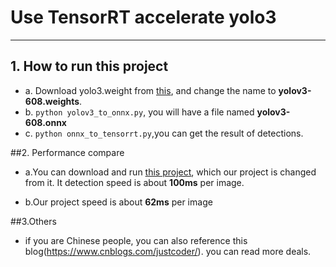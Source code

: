 # Use TensorRT accelerate yolo3
---
## 1. How to run this project
- a. Download yolo3.weight from [this](https://pjreddie.com/media/files/yolov3.weights), and change the name to **yolov3-608.weights**.
- b. `python yolov3_to_onnx.py`, you will have a file named **yolov3-608.onnx**
- c. `python onnx_to_tensorrt.py`,you can get the result of detections.

##2. Performance compare
- a.You can download and run [this project](https://github.com/ayooshkathuria/pytorch-yolo-v3), which our project is changed from it.
It detection speed is about **100ms** per image.

- b.Our project speed is about **62ms** per image

##3.Others
- if you are Chinese people, you can also reference this blog(https://www.cnblogs.com/justcoder/).
you can read more deals.

